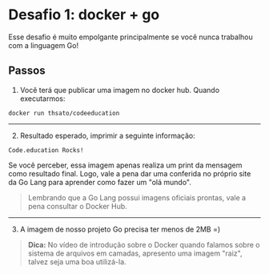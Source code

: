# Desafio 1: docker + go

Esse desafio é muito empolgante principalmente se você nunca trabalhou com a linguagem Go!

## Passos

1. Você terá que publicar uma imagem no docker hub. Quando executarmos:

```docker
docker run thsato/codeeducation
```

---

2. Resultado esperado, imprimir a seguinte informação:

```
Code.education Rocks!
```

Se você perceber, essa imagem apenas realiza um print da mensagem como resultado final. Logo, vale a pena dar uma conferida no próprio site da Go Lang para aprender como fazer um "olá mundo".

> Lembrando que a Go Lang possui imagens oficiais prontas, vale a pena consultar o Docker Hub.

---

3. A imagem de nosso projeto Go precisa ter menos de 2MB =)

> **Dica:** No vídeo de introdução sobre o Docker quando falamos sobre o sistema de arquivos em camadas, apresento uma imagem "raiz", talvez seja uma boa utilizá-la.

